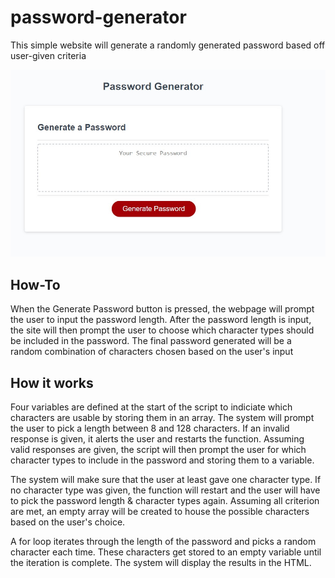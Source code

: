 # password-generator

This simple website will generate a randomly generated password based off user-given criteria

![image](./Assets/images/password-gen.jpg)

## How-To

When the Generate Password button is pressed, the webpage will prompt the user to input the password length. After the password length is input, the site will then prompt the user to choose which character types should be included in the password. The final password generated will be a random combination of characters chosen based on the user's input

## How it works

Four variables are defined at the start of the script to indiciate which characters are usable by storing them in an array. The system will prompt the user to pick a length between 8 and 128 characters. If an invalid response is given, it alerts the user and restarts the function. Assuming valid responses are given, the script will then prompt the user for which character types to include in the password and storing them to a variable.

The system will make sure that the user at least gave one character type. If no character type was given, the function will restart and the user will have to pick the password length & character types again. Assuming all criterion are met, an empty array will be created to house the possible characters based on the user's choice.

A for loop iterates through the length of the password and picks a random character each time. These characters get stored to an empty variable until the iteration is complete. The system will display the results in the HTML.